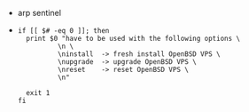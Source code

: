 - arp sentinel

- ``` shell
  if [[ $# -eq 0 ]]; then
  	print $0 "have to be used with the following options \
  			\n \
  			\ninstall  -> fresh install OpenBSD VPS \
  			\nupgrade  -> upgrade OpenBSD VPS \
  			\nreset    -> reset OpenBSD VPS \
  			\n"
  	
  	exit 1
  fi
  ```


